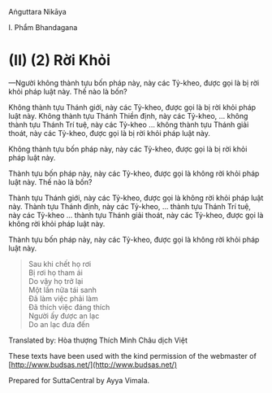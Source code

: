 Aṅguttara Nikāya

I. Phẩm Bhandagana

# (II) (2) Rời Khỏi

—Người không thành tựu bốn pháp này, này các Tỷ-kheo, được gọi là bị rời khỏi pháp luật này. Thế nào là bốn?

Không thành tựu Thánh giới, này các Tỷ-kheo, được gọi là bị rời khỏi pháp luật này. Không thành tựu Thánh Thiền định, này các Tỷ-kheo, ... không thành tựu Thánh Trí tuệ, này các Tỷ-kheo ... không thành tựu Thánh giải thoát, này các Tỷ-kheo, được gọi là bị rời khỏi pháp luật này.

Không thành tựu bốn pháp này, này các Tỷ-kheo, được gọi là bị rời khỏi pháp luật này.

Thành tựu bốn pháp này, này các Tỷ-kheo, được gọi là không rời khỏi pháp luật này. Thế nào là bốn?

Thành tựu Thánh giới, này các Tỷ-kheo, được gọi là không rời khỏi pháp luật này. Thành tựu Thánh định, này các Tỷ-kheo, ... thành tựu Thánh Trí tuệ, này các Tỷ-kheo ... thành tựu Thánh giải thoát, này các Tỷ-kheo, được gọi là không rời khỏi pháp luật này.

Thành tựu bốn pháp này, này các Tỷ-kheo, được gọi là không rời khỏi pháp luật này.

> Sau khi chết họ rơi  
> Bị rơi họ tham ái  
> Do vậy họ trở lại  
> Một lần nữa tái sanh  
> Ðã làm việc phải làm  
> Ðã thích việc đáng thích  
> Người ấy được an lạc  
> Do an lạc đưa đến

Translated by: Hòa thượng Thích Minh Châu dịch Việt

These texts have been used with the kind permission of the webmaster of [http://www.budsas.net/](http://www.budsas.net/)

Prepared for SuttaCentral by Ayya Vimala.